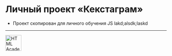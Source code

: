 # Личный проект «Кекстаграм»

* Проект скопирован для личного обучения JS
lakd;alsdk;laskd
---

<a href="https://htmlacademy.ru/intensive/javascript"><img align="left" width="50" height="50" alt="HTML Academy" src="https://up.htmlacademy.ru/static/img/intensive/javascript/logo-for-github-2.png"></a>

